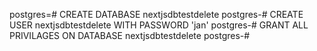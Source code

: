 postgres=# CREATE DATABASE nextjsdbtestdelete
postgres-# CREATE USER nextjsdbtestdelete WITH PASSWORD 'jan'
postgres-# GRANT ALL PRIVILAGES ON DATABASE nextjsdbtestdelete
postgres-# 


